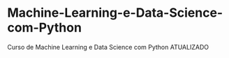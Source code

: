 # Machine-Learning-e-Data-Science-com-Python
 Curso de Machine Learning e Data Science com Python ATUALIZADO
